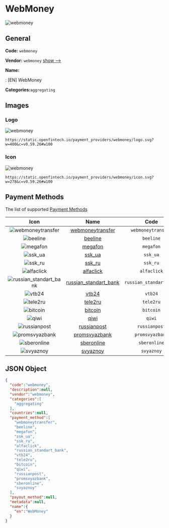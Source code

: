 
# WebMoney 
![webmoney](https://static.openfintech.io/payment_providers/webmoney/logo.svg?w=400&c=v0.59.26#w100)  

## General 
 
**Code:** `webmoney` 
 
**Vendor:** `webmoney` [show -->](/vendors/webmoney/) 
 
**Name:** 
 
:	[EN] WebMoney 
 
**Categories:**`aggregating` 
 

## Images 

### Logo 
 
![webmoney](https://static.openfintech.io/payment_providers/webmoney/logo.svg?w=400&c=v0.59.26#w100)  

```
https://static.openfintech.io/payment_providers/webmoney/logo.svg?w=400&c=v0.59.26#w100
```  

### Icon 
 
![webmoney](https://static.openfintech.io/payment_providers/webmoney/icon.svg?w=278&c=v0.59.26#w100)  

```
https://static.openfintech.io/payment_providers/webmoney/icon.svg?w=278&c=v0.59.26#w100
```  

## Payment Methods 
 
The list of supported [Payment Methods](/payment-methods/) 

|Icon|Name|Code| 
|:---:|:---:|:---:| 
|![webmoneytransfer](https://static.openfintech.io/payment_methods/webmoneytransfer/icon.svg?w=278&c=v0.59.26#w100) |[webmoneytransfer](/payment-methods/webmoneytransfer/)|`webmoneytransfer`| 
|![beeline](https://static.openfintech.io/payment_methods/beeline/icon.svg?w=278&c=v0.59.26#w100) |[beeline](/payment-methods/beeline/)|`beeline`| 
|![megafon](https://static.openfintech.io/payment_methods/megafon/icon.svg?w=278&c=v0.59.26#w100) |[megafon](/payment-methods/megafon/)|`megafon`| 
|![ssk_ua](https://static.openfintech.io/payment_methods/ssk_ua/icon.svg?w=278&c=v0.59.26#w100) |[ssk_ua](/payment-methods/ssk_ua/)|`ssk_ua`| 
|![ssk_ru](https://static.openfintech.io/payment_methods/ssk_ru/icon.svg?w=278&c=v0.59.26#w100) |[ssk_ru](/payment-methods/ssk_ru/)|`ssk_ru`| 
|![alfaclick](https://static.openfintech.io/payment_methods/alfaclick/icon.svg?w=278&c=v0.59.26#w100) |[alfaclick](/payment-methods/alfaclick/)|`alfaclick`| 
|![russian_standart_bank](https://static.openfintech.io/payment_methods/russian_standart_bank/icon.svg?w=278&c=v0.59.26#w100) |[russian_standart_bank](/payment-methods/russian_standart_bank/)|`russian_standart_bank`| 
|![vtb24](https://static.openfintech.io/payment_methods/vtb24/icon.svg?w=278&c=v0.59.26#w100) |[vtb24](/payment-methods/vtb24/)|`vtb24`| 
|![tele2ru](https://static.openfintech.io/payment_methods/tele2ru/icon.svg?w=278&c=v0.59.26#w100) |[tele2ru](/payment-methods/tele2ru/)|`tele2ru`| 
|![bitcoin](https://static.openfintech.io/payment_methods/bitcoin/icon.svg?w=278&c=v0.59.26#w100) |[bitcoin](/payment-methods/bitcoin/)|`bitcoin`| 
|![qiwi](https://static.openfintech.io/payment_methods/qiwi/icon.svg?w=278&c=v0.59.26#w100) |[qiwi](/payment-methods/qiwi/)|`qiwi`| 
|![russianpost](https://static.openfintech.io/payment_methods/russianpost/icon.svg?w=278&c=v0.59.26#w100) |[russianpost](/payment-methods/russianpost/)|`russianpost`| 
|![promsvyazbank](https://static.openfintech.io/payment_methods/promsvyazbank/icon.svg?w=278&c=v0.59.26#w100) |[promsvyazbank](/payment-methods/promsvyazbank/)|`promsvyazbank`| 
|![sberonline](https://static.openfintech.io/payment_methods/sberonline/icon.svg?w=278&c=v0.59.26#w100) |[sberonline](/payment-methods/sberonline/)|`sberonline`| 
|![svyaznoy](https://static.openfintech.io/payment_methods/svyaznoy/icon.svg?w=278&c=v0.59.26#w100) |[svyaznoy](/payment-methods/svyaznoy/)|`svyaznoy`| 
 

## JSON Object 

```json
{
  "code":"webmoney",
  "description":null,
  "vendor":"webmoney",
  "categories":[
    "aggregating"
  ],
  "countries":null,
  "payment_method":[
    "webmoneytransfer",
    "beeline",
    "megafon",
    "ssk_ua",
    "ssk_ru",
    "alfaclick",
    "russian_standart_bank",
    "vtb24",
    "tele2ru",
    "bitcoin",
    "qiwi",
    "russianpost",
    "promsvyazbank",
    "sberonline",
    "svyaznoy"
  ],
  "payout_method":null,
  "metadata":null,
  "name":{
    "en":"WebMoney"
  }
}
```  
